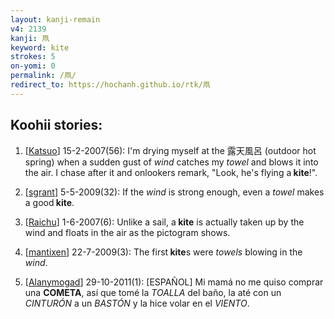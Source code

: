 ```yaml
---
layout: kanji-remain
v4: 2139
kanji: 凧
keyword: kite
strokes: 5
on-yomi: 0
permalink: /凧/
redirect_to: https://hochanh.github.io/rtk/凧
---
```


## Koohii stories: 

1) [<a href="http://kanji.koohii.com/profile/Katsuo">Katsuo</a>] 15-2-2007(56): I&#039;m drying myself at the 露天風呂 (outdoor hot spring) when a sudden gust of <em>wind</em> catches my <em>towel</em> and blows it into the air. I chase after it and onlookers remark, &quot;Look, he&#039;s flying a<strong> kite</strong>!&quot;.

2) [<a href="http://kanji.koohii.com/profile/sgrant">sgrant</a>] 5-5-2009(32): If the <em>wind</em> is strong enough, even a <em>towel</em> makes a good<strong> kite</strong>.

3) [<a href="http://kanji.koohii.com/profile/Raichu">Raichu</a>] 1-6-2007(6): Unlike a sail, a<strong> kite</strong> is actually taken up by the wind and floats in the air as the pictogram shows.

4) [<a href="http://kanji.koohii.com/profile/mantixen">mantixen</a>] 22-7-2009(3): The first<strong> kite</strong>s were <em>towels</em> blowing in the <em>wind</em>.

5) [<a href="http://kanji.koohii.com/profile/Alanymogad">Alanymogad</a>] 29-10-2011(1): [ESPAÑOL] Mi mamá no me quiso comprar una <strong>COMETA</strong>, así que tomé la <em>TOALLA</em> del baño, la até con un <em>CINTURÓN</em> a un <em>BASTÓN</em> y la hice volar en el <em>VIENTO</em>.

